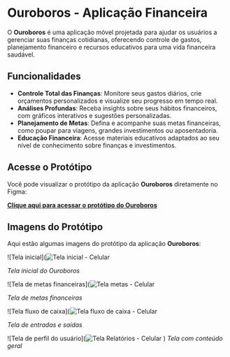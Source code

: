 # Ouroboros - Aplicação Financeira
 
O **Ouroboros** é uma aplicação móvel projetada para ajudar os usuários a gerenciar suas finanças cotidianas, oferecendo controle de gastos, planejamento financeiro e recursos educativos para uma vida financeira saudável.
 
## Funcionalidades
 
- **Controle Total das Finanças**: Monitore seus gastos diários, crie orçamentos personalizados e visualize seu progresso em tempo real.
- **Análises Profundas**: Receba insights sobre seus hábitos financeiros, com gráficos interativos e sugestões personalizadas.
- **Planejamento de Metas**: Defina e acompanhe suas metas financeiras, como poupar para viagens, grandes investimentos ou aposentadoria.
- **Educação Financeira**: Acesse materiais educativos adaptados ao seu nível de conhecimento sobre finanças e investimentos.
 
## Acesse o Protótipo
 
Você pode visualizar o protótipo da aplicação **Ouroboros** diretamente no Figma:
 
[**Clique aqui para acessar o protótipo do Ouroboros**](https://www.figma.com/proto/ZkwwkNVqd1YO7p4Y97sgm8/Aplica%C3%A7%C3%A3o-Financeira---Ouroboros?node-id=17-457&node-type=frame&t=8uHDOW63KETvDStx-1&scaling=min-zoom&content-scaling=fixed&page-id=0%3A1&starting-point-node-id=17%3A457)
 
## Imagens do Protótipo
 
Aqui estão algumas imagens do protótipo da aplicação **Ouroboros**:
 
![Tela inicial](![Tela inicial - Celular](https://github.com/user-attachments/assets/bd3733d6-6bda-41ab-87d8-41be94d65554)

*Tela inicial do Ouroboros*
 
![Tela de metas financeiras](![Tela metas - Celular](https://github.com/user-attachments/assets/38a54629-bbbe-42a1-8213-a563778a8686)

*Tela de metas financeiras*
 
![Tela fluxo de caixa](![Tela fluxo de caixa - Celular](https://github.com/user-attachments/assets/73d5084a-ba8a-49df-9293-04683d33365b)

*Tela de entradas e saídas*

![Tela de perfil do usuário](![Tela Relatórios - Celular](https://github.com/user-attachments/assets/73d5084a-ba8a-49df-9293-04683d33365b)
)
*Tela com conteúdo geral*
